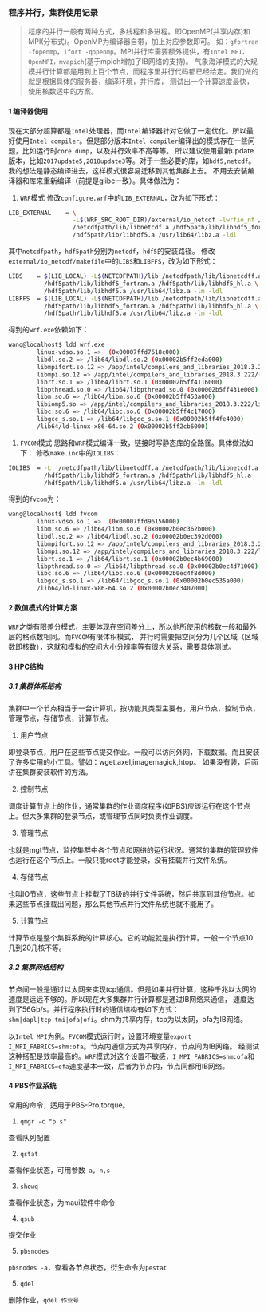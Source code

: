 ### 程序并行，集群使用记录
>程序的并行一般有两种方式，多线程和多进程。即OpenMP(共享内存)和MPI(分布式)。OpenMP为编译器自带，加上对应参数即可。
如：`gfortran -fopenmp`，`ifort -qopenmp`。MPI并行库需要额外提供，有`Intel MPI，OpenMPI，mvapich`(基于mpich增加了IB网络的支持)。
气象海洋模式的大规模并行计算都是用到上百个节点，而程序里并行代码都已经给定。我们做的就是根据具体的服务器，编译环境，并行库，
测试出一个计算速度最快，使用核数适中的方案。

#### 1 编译器使用
现在大部分超算都是`Intel`处理器，而`Intel`编译器针对它做了一定优化。所以最好使用`Intel compiler`。但是部分版本`Intel compiler`编译出的模式存在一些问题，比如运行时`core dump`，以及并行效率不高等等。
所以建议使用最新update版本，比如`2017update5,2018update3`等。对于一些必要的库，如`hdf5,netcdf`。我的想法是静态编译进去，这样模式很容易迁移到其他集群上去。
不用去安装编译器和库来重新编译（前提是glibc一致）。具体做法为：
1. `WRF`模式
修改`configure.wrf`中的`LIB_EXTERNAL`，改为如下形式：
```bash
LIB_EXTERNAL    = \
                  -L$(WRF_SRC_ROOT_DIR)/external/io_netcdf -lwrfio_nf /netcdfpath/lib/libnetcdff.a \
                  /netcdfpath/lib/libnetcdf.a /hdf5path/lib/libhdf5_fortran.a /hdf5path/lib/libhdf5_hl.a \
                  /hdf5path/lib/libhdf5.a /usr/lib64/libz.a -ldl 
```
其中`netcdfpath`，`hdf5path`分别为`netcdf`，`hdf5`的安装路径。
修改`external/io_netcdf/makefile`中的`LIBS`和`LIBFFS`，改为如下形式：
```bash
LIBS    = $(LIB_LOCAL) -L$(NETCDFPATH)/lib /netcdfpath/lib/libnetcdff.a /netcdfpath/lib/libnetcdf.a \
          /hdf5path/lib/libhdf5_fortran.a /hdf5path/lib/libhdf5_hl.a \
          /hdf5path/lib/libhdf5.a /usr/lib64/libz.a -lm -ldl
LIBFFS  = $(LIB_LOCAL) -L$(NETCDFPATH)/lib /netcdfpath/lib/libnetcdff.a /netcdfpath/lib/libnetcdf.a \
          /hdf5path/lib/libhdf5_fortran.a /hdf5path/lib/libhdf5_hl.a \
          /hdf5path/lib/libhdf5.a /usr/lib64/libz.a -lm -ldl
```
得到的`wrf.exe`依赖如下：
```bash
wang@localhost$ ldd wrf.exe
        linux-vdso.so.1 =>  (0x00007ffd7618c000)
        libdl.so.2 => /lib64/libdl.so.2 (0x00002b5ff2eda000)
        libmpifort.so.12 => /app/intel/compilers_and_libraries_2018.3.222/linux/mpi/intel64/lib/libmpifort.so.12 (0x00002b5ff30de000)
        libmpi.so.12 => /app/intel/compilers_and_libraries_2018.3.222/linux/mpi/intel64/lib/libmpi.so.12 (0x00002b5ff3487000)
        librt.so.1 => /lib64/librt.so.1 (0x00002b5ff4116000)
        libpthread.so.0 => /lib64/libpthread.so.0 (0x00002b5ff431e000)
        libm.so.6 => /lib64/libm.so.6 (0x00002b5ff453a000)
        libiomp5.so => /app/intel/compilers_and_libraries_2018.3.222/linux/compiler/lib/intel64/libiomp5.so (0x00002b5ff483c000)
        libc.so.6 => /lib64/libc.so.6 (0x00002b5ff4c17000)
        libgcc_s.so.1 => /lib64/libgcc_s.so.1 (0x00002b5ff4fe4000)
        /lib64/ld-linux-x86-64.so.2 (0x00002b5ff2cb6000)
```

1. `FVCOM`模式
思路和`WRF`模式编译一致，链接时写静态库的全路径。具体做法如下：
修改`make.inc`中的`IOLIBS`：
```bash
IOLIBS  = -L. /netcdfpath/lib/libnetcdff.a /netcdfpath/lib/libnetcdf.a \
          /hdf5path/lib/libhdf5_fortran.a /hdf5path/lib/libhdf5_hl.a 
          /hdf5path/lib/libhdf5.a /usr/lib64/libz.a -lm -ldl
```
得到的`fvcom`为：
```bash
wang@localhost$ ldd fvcom
        linux-vdso.so.1 =>  (0x00007ffd96156000)
        libm.so.6 => /lib64/libm.so.6 (0x00002b0ec362b000)
        libdl.so.2 => /lib64/libdl.so.2 (0x00002b0ec392d000)
        libmpifort.so.12 => /app/intel/compilers_and_libraries_2018.3.222/linux/mpi/intel64/lib/libmpifort.so.12 (0x00002b0ec3b31000)
        libmpi.so.12 => /app/intel/compilers_and_libraries_2018.3.222/linux/mpi/intel64/lib/libmpi.so.12 (0x00002b0ec3eda000)
        librt.so.1 => /lib64/librt.so.1 (0x00002b0ec4b69000)
        libpthread.so.0 => /lib64/libpthread.so.0 (0x00002b0ec4d71000)
        libc.so.6 => /lib64/libc.so.6 (0x00002b0ec4f8d000)
        libgcc_s.so.1 => /lib64/libgcc_s.so.1 (0x00002b0ec535a000)
        /lib64/ld-linux-x86-64.so.2 (0x00002b0ec3407000)

```

#### 2 数值模式的计算方案
`WRF`之类有限差分模式，主要体现在空间差分上，所以他所使用的核数一般和最外层的格点数相同。而`FVCOM`有限体积模式，
并行时需要把空间分为几个区域（区域数即核数），这就和模拟的空间大小分辨率等有很大关系，需要具体测试。

#### 3 HPC结构
##### 3.1 集群体系结构
集群中一个节点相当于一台计算机，按功能其类型主要有，用户节点，控制节点，管理节点，存储节点，计算节点。
1. 用户节点

即登录节点，用户在这些节点提交作业。一般可以访问外网，下载数据。而且安装了许多实用的小工具。譬如：wget,axel,imagemagick,htop。
如果没有装，后面讲在集群安装软件的方法。

2. 控制节点

调度计算节点上的作业，通常集群的作业调度程序(如PBS)应该运行在这个节点上。但大多集群的登录节点，或管理节点同时负责作业调度。

3. 管理节点

也就是mgt节点，监控集群中各个节点和网络的运行状况。通常的集群的管理软件也运行在这个节点上。一般只能root才能登录，没有挂载并行文件系统。

4. 存储节点

也叫IO节点，这些节点上挂载了TB级的并行文件系统，然后共享到其他节点。如果这些节点挂载出问题，那么其他节点并行文件系统也就不能用了。

5. 计算节点

计算节点是整个集群系统的计算核心。它的功能就是执行计算。一般一个节点10几到20几核不等。

##### 3.2 集群网络结构
节点间一般是通过以太网来实现tcp通信。但是如果并行计算，这种千兆以太网的速度是远远不够的。所以现在大多集群并行计算都是通过IB网络来通信，
速度达到了56Gb/s。并行程序执行时的通信结构有如下方式：`shm|dapl|tcp|tmi|ofa|ofi`。shm为共享内存，tcp为以太网，ofa为IB网络。

以`Intel MPI`为例。`FVCOM`模式运行时，设置环境变量`export I_MPI_FABRICS=shm:ofa`。节点内通信方式为共享内存，节点间为IB网络。
经测试这种搭配是效率最高的。`WRF`模式对这个设置不敏感，`I_MPI_FABRICS=shm:ofa`和`I_MPI_FABRICS=ofa`速度基本一致，后者为节点内，节点间都用IB网络。

#### 4 PBS作业系统
常用的命令，适用于PBS-Pro,torque。
1. `qmgr -c "p s"`

查看队列配置

2. `qstat`

查看作业状态，可用参数`-a,-n,s`

3. `showq`

查看作业状态，为maui软件中命令

4. `qsub`

提交作业

5. `pbsnodes`

`pbsnodes -a`，查看各节点状态，衍生命令为`pestat`

5. `qdel`

删除作业，`qdel 作业号`
